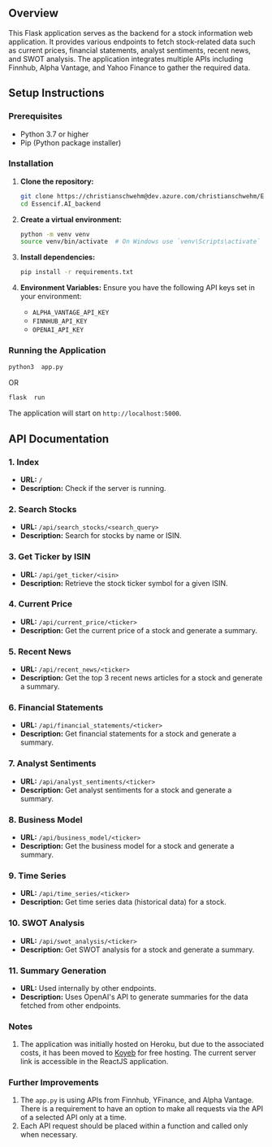 ## Overview
This Flask application serves as the backend for a stock information web application. It provides various endpoints to fetch stock-related data such as current prices, financial statements, analyst sentiments, recent news, and SWOT analysis. The application integrates multiple APIs including Finnhub, Alpha Vantage, and Yahoo Finance to gather the required data.

## Setup Instructions

### Prerequisites
- Python 3.7 or higher
- Pip (Python package installer)

### Installation
1. **Clone the repository:**
   ```bash
   git clone https://christianschwehm@dev.azure.com/christianschwehm/Essencif.AI_backend/_git/Essencif.AI_backend
   cd Essencif.AI_backend
   ```

2. **Create a virtual environment:**
   ```bash
   python -m venv venv
   source venv/bin/activate  # On Windows use `venv\Scripts\activate`
   ```

3. **Install dependencies:**
   ```bash
   pip install -r requirements.txt
   ```

4. **Environment Variables:**
   Ensure you have the following API keys set in your environment:
   - `ALPHA_VANTAGE_API_KEY`
   - `FINNHUB_API_KEY`
   - `OPENAI_API_KEY`

### Running the Application
```bash
python3  app.py 
```
OR 
```bash
flask  run 
```

The application will start on `http://localhost:5000`.

## API Documentation

### 1. Index
- **URL:** `/`
- **Description:** Check if the server is running.

### 2. Search Stocks
- **URL:** `/api/search_stocks/<search_query>`
- **Description:** Search for stocks by name or ISIN.

### 3. Get Ticker by ISIN
- **URL:** `/api/get_ticker/<isin>`
- **Description:** Retrieve the stock ticker symbol for a given ISIN.

### 4. Current Price
- **URL:** `/api/current_price/<ticker>`
- **Description:** Get the current price of a stock and generate a summary.

### 5. Recent News
- **URL:** `/api/recent_news/<ticker>`
- **Description:** Get the top 3 recent news articles for a stock and generate a summary.

### 6. Financial Statements
- **URL:** `/api/financial_statements/<ticker>`
- **Description:** Get financial statements for a stock and generate a summary.

### 7. Analyst Sentiments
- **URL:** `/api/analyst_sentiments/<ticker>`
- **Description:** Get analyst sentiments for a stock and generate a summary.

### 8. Business Model
- **URL:** `/api/business_model/<ticker>`
- **Description:** Get the business model for a stock and generate a summary.

### 9. Time Series
- **URL:** `/api/time_series/<ticker>`
- **Description:** Get time series data (historical data) for a stock.

### 10. SWOT Analysis
- **URL:** `/api/swot_analysis/<ticker>`
- **Description:** Get SWOT analysis for a stock and generate a summary.

### 11. Summary Generation
- **URL:** Used internally by other endpoints.
- **Description:** Uses OpenAI's API to generate summaries for the data fetched from other endpoints.

### Notes
1. The application was initially hosted on Heroku, but due to the associated costs, it has been moved to [Koyeb](https://www.koyeb.com/) for free hosting. The current server link is accessible in the ReactJS application.

### Further Improvements

1. The `app.py` is using APIs from Finnhub, YFinance, and Alpha Vantage. There is a requirement to have an option to make all requests via the API of a selected API only at a time.
2. Each API request should be placed within a function and called only when necessary.
